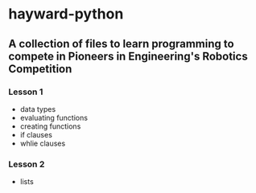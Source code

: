 # hayward-python

## A collection of files to learn programming to compete in Pioneers in Engineering's Robotics Competition

### Lesson 1

- data types
- evaluating functions
- creating functions 
- if clauses
- whlie clauses

### Lesson 2

- lists